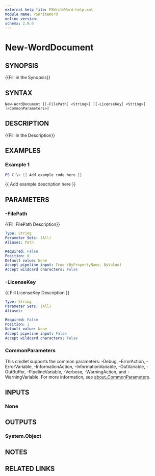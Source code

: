 ```yaml
---
external help file: PSWriteWord-help.xml
Module Name: PSWriteWord
online version:
schema: 2.0.0
---
```


# New-WordDocument

## SYNOPSIS
{{Fill in the Synopsis}}

## SYNTAX

```
New-WordDocument [[-FilePath] <String>] [[-LicenseKey] <String>] [<CommonParameters>]
```

## DESCRIPTION
{{Fill in the Description}}

## EXAMPLES

### Example 1
```powershell
PS C:\> {{ Add example code here }}
```

{{ Add example description here }}

## PARAMETERS

### -FilePath
{{Fill FilePath Description}}

```yaml
Type: String
Parameter Sets: (All)
Aliases: Path

Required: False
Position: 0
Default value: None
Accept pipeline input: True (ByPropertyName, ByValue)
Accept wildcard characters: False
```

### -LicenseKey
{{ Fill LicenseKey Description }}

```yaml
Type: String
Parameter Sets: (All)
Aliases:

Required: False
Position: 1
Default value: None
Accept pipeline input: False
Accept wildcard characters: False
```

### CommonParameters
This cmdlet supports the common parameters: -Debug, -ErrorAction, -ErrorVariable, -InformationAction, -InformationVariable, -OutVariable, -OutBuffer, -PipelineVariable, -Verbose, -WarningAction, and -WarningVariable. For more information, see [about_CommonParameters](http://go.microsoft.com/fwlink/?LinkID=113216).

## INPUTS

### None

## OUTPUTS

### System.Object

## NOTES

## RELATED LINKS
